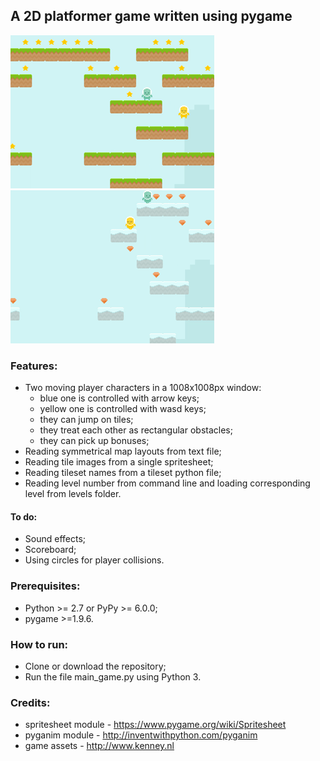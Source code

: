 ## A 2D platformer game written using pygame
![Level A](https://raw.githubusercontent.com/Dinarin/2d-platformer-pygame/develop/images/level_a.gif "Level A")
![Level B](https://raw.githubusercontent.com/Dinarin/2d-platformer-pygame/develop/images/level_b.gif "Level B")
### Features:
- Two moving player characters in a 1008x1008px window:
    - blue one is controlled with arrow keys;
    - yellow one is controlled with wasd keys;
    - they can jump on tiles;
    - they treat each other as rectangular obstacles;
    - they can pick up bonuses;
- Reading symmetrical map layouts from text file;
- Reading tile images from a single spritesheet;
- Reading tileset names from a tileset python file;
- Reading level number from command line and loading corresponding level from levels folder.

#### To do:
- Sound effects;
- Scoreboard;
- Using circles for player collisions.

### Prerequisites:
- Python >= 2.7 or PyPy >= 6.0.0;
- pygame >=1.9.6.

### How to run:
- Clone or download the repository;
- Run the file main_game.py using Python 3.

### Credits:
- spritesheet module - https://www.pygame.org/wiki/Spritesheet
- pyganim module - http://inventwithpython.com/pyganim
- game assets - http://www.kenney.nl

